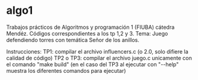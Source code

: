 # algo1
Trabajos prácticos de Algoritmos y programación 1 (FIUBA) cátedra Mendéz. 
Códigos correspondientes a los tp 1,2 y 3. 
Tema: Juego defendiendo torres con temática Señor de los anillos.

Instrucciones:
TP1: compilar el archivo influencers.c (o 2.0, solo difiere la calidad de código)
TP2 o TP3: compilar el archivo juego.c unicamente con el comando "make build" 
(en el caso del TP3 al ejecutar con "--help" muestra los diferentes comandos para ejecutar)
